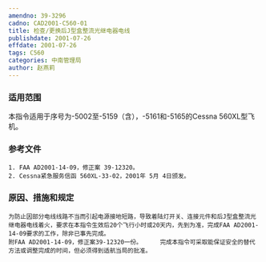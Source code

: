 ```yaml
---
amendno: 39-3296  
cadno: CAD2001-C560-01  
title: 检查/更换后J型盒整流光继电器电线  
publishdate: 2001-07-26  
effdate: 2001-07-26  
tags: C560  
categories: 中南管理局  
author: 赵燕莉  
---
```

  
### 适用范围  
本指令适用于序号为-5002至-5159（含），-5161和-5165的Cessna 560XL型飞机。  
  
<!--more-->  
### 参考文件  
    1. FAA AD2001-14-09，修正案 39-12320。  
    2. Cessna紧急服务信函 560XL-33-02，2001年 5月 4日颁发。  
  
### 原因、措施和规定  
    为防止因部分电线线路不当而引起电源接地短路，导致着陆灯开关、连接元件和后J型盒整流光继电器电线着火，要求在本指令生效后20个飞行小时或20天内，先到为准，完成FAA AD2001-14-09要求的工作，除非已事先完成。  
    附FAA AD2001-14-09，修正案39-12320一份。     完成本指令可采取能保证安全的替代方法或调整完成的时间，但必须得到适航当局的批准。  
